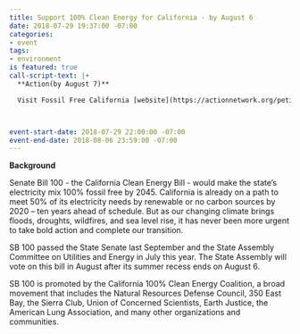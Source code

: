 ```yaml
---
title: Support 100% Clean Energy for California - by August 6
date: 2018-07-29 19:37:00 -07:00
categories:
- event
tags:
- environment
is featured: true
call-script-text: |+
  **Action(by August 7)**

  Visit Fossil Free California [website](https://actionnetwork.org/petitions/support-sb-100-move-california-to-100-clean-electricity?nowrapper=true&referrer=&source=direct_link).



event-start-date: 2018-07-29 22:00:00 -07:00
event-end-date: 2018-08-06 23:59:00 -07:00
---
```




**Background**

Senate Bill 100 - the California Clean Energy Bill - would make the state’s electricity mix 100% fossil free by 2045. California is already on a path to meet 50% of its electricity needs by renewable or no carbon sources by 2020 – ten years ahead of schedule.  But as our changing climate brings floods, droughts, wildfires, and sea level rise, it has never been more urgent to take bold action and complete our transition. 

SB 100 passed the State Senate last September and the State Assembly Committee on Utilities and Energy in July this year. The State Assembly will vote on this bill in August after its summer recess ends on August 6. 

SB 100 is promoted by the California 100% Clean Energy Coalition, a broad movement that includes the Natural Resources Defense Council, 350 East Bay, the Sierra Club, Union of Concerned Scientists, Earth Justice, the American Lung Association, and many other organizations and communities. 